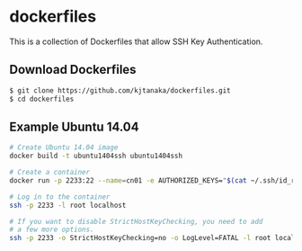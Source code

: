# dockerfiles

This is a collection of Dockerfiles that allow SSH Key Authentication.

## Download Dockerfiles

```bash
$ git clone https://github.com/kjtanaka/dockerfiles.git
$ cd dockerfiles
```

## Example Ubuntu 14.04

```bash
# Create Ubuntu 14.04 image
docker build -t ubuntu1404ssh ubuntu1404ssh

# Create a container
docker run -p 2233:22 --name=cn01 -e AUTHORIZED_KEYS="$(cat ~/.ssh/id_rsa.pub)" -dt ubuntu1404ssh

# Log in to the container
ssh -p 2233 -l root localhost

# If you want to disable StrictHostKeyChecking, you need to add
# a few more options.
ssh -p 2233 -o StrictHostKeyChecking=no -o LogLevel=FATAL -l root localhost
```
